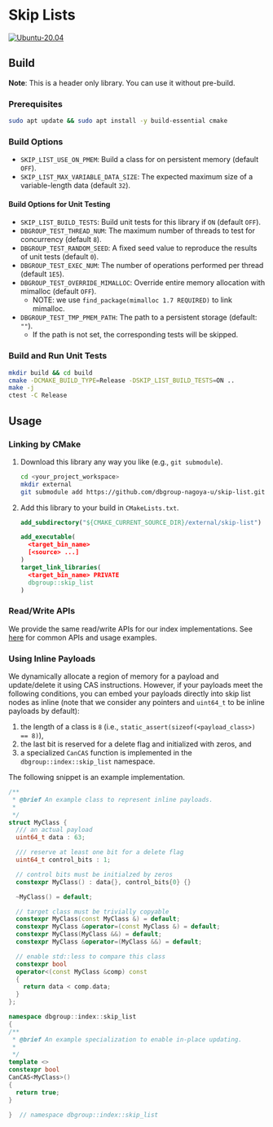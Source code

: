 # Skip Lists

[![Ubuntu-20.04](https://github.com/dbgroup-nagoya-u/skip-list/actions/workflows/unit_tests.yaml/badge.svg)](https://github.com/dbgroup-nagoya-u/skip-list/actions/workflows/unit_tests.yaml)

## Build

**Note**: This is a header only library. You can use it without pre-build.

### Prerequisites

```bash
sudo apt update && sudo apt install -y build-essential cmake
```

### Build Options

- `SKIP_LIST_USE_ON_PMEM`: Build a class for on persistent memory (default `OFF`).
- `SKIP_LIST_MAX_VARIABLE_DATA_SIZE`: The expected maximum size of a variable-length data (default `32`).

#### Build Options for Unit Testing

- `SKIP_LIST_BUILD_TESTS`: Build unit tests for this library if `ON` (default `OFF`).
- `DBGROUP_TEST_THREAD_NUM`: The maximum number of threads to test for concurrency (default `8`).
- `DBGROUP_TEST_RANDOM_SEED`: A fixed seed value to reproduce the results of unit tests (default `0`).
- `DBGROUP_TEST_EXEC_NUM`: The number of operations performed per thread (default `1E5`).
- `DBGROUP_TEST_OVERRIDE_MIMALLOC`: Override entire memory allocation with mimalloc (default `OFF`).
    - NOTE: we use `find_package(mimalloc 1.7 REQUIRED)` to link mimalloc.
- `DBGROUP_TEST_TMP_PMEM_PATH`: The path to a persistent storage (default: `""`).
    - If the path is not set, the corresponding tests will be skipped.

### Build and Run Unit Tests

```bash
mkdir build && cd build
cmake -DCMAKE_BUILD_TYPE=Release -DSKIP_LIST_BUILD_TESTS=ON ..
make -j
ctest -C Release
```

## Usage

### Linking by CMake

1. Download this library any way you like (e.g., `git submodule`).

    ```bash
    cd <your_project_workspace>
    mkdir external
    git submodule add https://github.com/dbgroup-nagoya-u/skip-list.git external/skip-list
    ```

1. Add this library to your build in `CMakeLists.txt`.

    ```cmake
    add_subdirectory("${CMAKE_CURRENT_SOURCE_DIR}/external/skip-list")

    add_executable(
      <target_bin_name>
      [<source> ...]
    )
    target_link_libraries(
      <target_bin_name> PRIVATE
      dbgroup::skip_list
    )
    ```

### Read/Write APIs

We provide the same read/write APIs for our index implementations. See [here](https://github.com/dbgroup-nagoya-u/index-benchmark/wiki/Common-APIs-for-Index-Implementations) for common APIs and usage examples.

### Using Inline Payloads

We dynamically allocate a region of memory for a payload and update/delete it using CAS instructions. However, if your payloads meet the following conditions, you can embed your payloads directly into skip list nodes as inline (note that we consider any pointers and `uint64_t` to be inline payloads by default):

1. the length of a class is `8` (i.e., `static_assert(sizeof(<payload_class>) == 8)`),
2. the last bit is reserved for a delete flag and initialized with zeros, and
3. a specialized `CanCAS` function is implemented in the `dbgroup::index::skip_list` namespace.

The following snippet is an example implementation.

```cpp
/**
 * @brief An example class to represent inline payloads.
 *
 */
struct MyClass {
  /// an actual payload
  uint64_t data : 63;

  /// reserve at least one bit for a delete flag
  uint64_t control_bits : 1;

  // control bits must be initialzed by zeros
  constexpr MyClass() : data{}, control_bits{0} {}

  ~MyClass() = default;

  // target class must be trivially copyable
  constexpr MyClass(const MyClass &) = default;
  constexpr MyClass &operator=(const MyClass &) = default;
  constexpr MyClass(MyClass &&) = default;
  constexpr MyClass &operator=(MyClass &&) = default;

  // enable std::less to compare this class
  constexpr bool
  operator<(const MyClass &comp) const
  {
    return data < comp.data;
  }
};

namespace dbgroup::index::skip_list
{
/**
 * @brief An example specialization to enable in-place updating.
 *
 */
template <>
constexpr bool
CanCAS<MyClass>()
{
  return true;
}

}  // namespace dbgroup::index::skip_list
```
